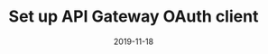 ---
title: Set up API Gateway OAuth client
linkTitle: Set up API Gateway OAuth client
date: 2019-11-18
description: API Gateway includes a number of sample client applications and a web-based client demo. You can deploy the client demo using Policy Studio, and you can import the sample client applications manually. You can also migrate your existing client applications.
weight: 9
---